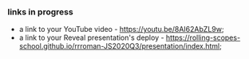 ### links in progress

- a link to your YouTube video - https://youtu.be/8AI62AbZL9w;
- a link to your Reveal presentation's deploy - https://rolling-scopes-school.github.io/rrroman-JS2020Q3/presentation/index.html;
